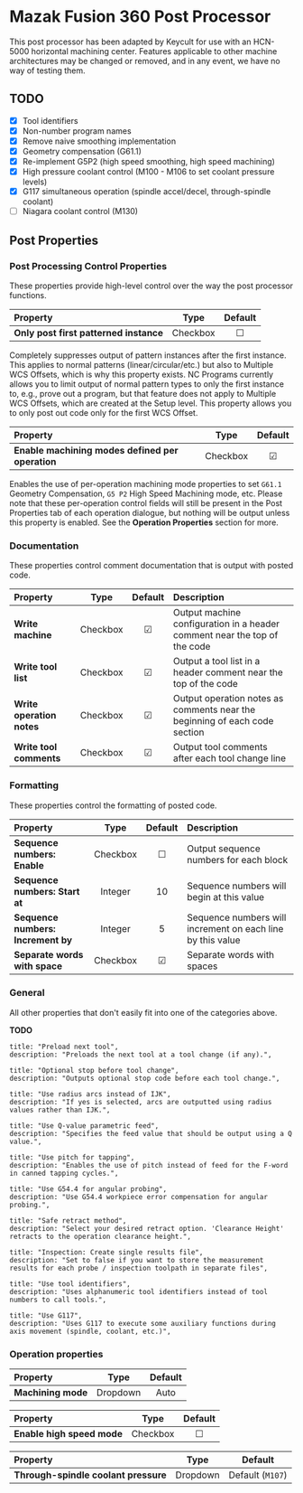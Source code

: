# Mazak Fusion 360 Post Processor

This post processor has been adapted by Keycult for use with an HCN-5000 horizontal machining center. Features applicable to other machine architectures may be changed or removed, and in any event, we have no way of testing them.

## TODO

- [x] Tool identifiers
- [x] Non-number program names
- [x] Remove naive smoothing implementation
- [x] Geometry compensation (G61.1)
- [x] Re-implement G5P2 (high speed smoothing, high speed machining)
- [x] High pressure coolant control (M100 - M106 to set coolant pressure levels)
- [x] G117 simultaneous operation (spindle accel/decel, through-spindle coolant)
- [ ] Niagara coolant control (M130)

## Post Properties

### Post Processing Control Properties

These properties provide high-level control over the way the post processor functions.

| Property | Type | Default |
| :--- | :---: | :---: |
| **Only post first patterned instance** | Checkbox | ☐ |

Completely suppresses output of pattern instances after the first instance. This applies to normal patterns (linear/circular/etc.) but also to Multiple WCS Offsets, which is why this property exists. NC Programs currently allows you to limit output of normal pattern types to only the first instance to, e.g., prove out a program, but that feature does not apply to Multiple WCS Offsets, which are created at the Setup level. This property allows you to only post out code only for the first WCS Offset.

| Property | Type | Default |
| :--- | :---: | :---: |
| **Enable machining modes defined per operation** | Checkbox | ☑ |

Enables the use of per-operation machining mode properties to set `G61.1` Geometry Compensation, `G5 P2` High Speed Machining mode, etc. Please note that these per-operation control fields will still be present in the Post Properties tab of each operation dialogue, but nothing will be output unless this property is enabled. See the **Operation Properties** section for more.

### Documentation

These properties control comment documentation that is output with posted code.

| Property | Type | Default | Description |
| :--- | :---: | :---: | :--- |
| **Write machine** | Checkbox | ☑ | Output machine configuration in a header comment near the top of the code |
| **Write tool list** | Checkbox | ☑ | Output a tool list in a header comment near the top of the code |
| **Write operation notes** | Checkbox | ☑ | Output operation notes as comments near the beginning of each code section |
| **Write tool comments** | Checkbox | ☑ | Output tool comments after each tool change line |

### Formatting

These properties control the formatting of posted code.

| Property | Type | Default | Description |
| :--- | :---: | :---: | :--- |
| **Sequence numbers: Enable** | Checkbox | ☐ | Output sequence numbers for each block |
| **Sequence numbers: Start at** | Integer | 10 | Sequence numbers will begin at this value |
| **Sequence numbers: Increment by** | Integer | 5 | Sequence numbers will increment on each line by this value |
| **Separate words with space** | Checkbox | ☑ | Separate words with spaces |

### General

All other properties that don't easily fit into one of the categories above.

**TODO**

    title: "Preload next tool",
    description: "Preloads the next tool at a tool change (if any).",

    title: "Optional stop before tool change",
    description: "Outputs optional stop code before each tool change.",

    title: "Use radius arcs instead of IJK",
    description: "If yes is selected, arcs are outputted using radius values rather than IJK.",

    title: "Use Q-value parametric feed",
    description: "Specifies the feed value that should be output using a Q value.",

    title: "Use pitch for tapping",
    description: "Enables the use of pitch instead of feed for the F-word in canned tapping cycles.",

    title: "Use G54.4 for angular probing",
    description: "Use G54.4 workpiece error compensation for angular probing.",

    title: "Safe retract method",
    description: "Select your desired retract option. 'Clearance Height' retracts to the operation clearance height.",

    title: "Inspection: Create single results file",
    description: "Set to false if you want to store the measurement results for each probe / inspection toolpath in separate files",

    title: "Use tool identifiers",
    description: "Uses alphanumeric tool identifiers instead of tool numbers to call tools.",

    title: "Use G117",
    description: "Uses G117 to execute some auxiliary functions during axis movement (spindle, coolant, etc.)",

### Operation properties

| Property | Type | Default |
| :--- | :---: | :---: |
| **Machining mode** | Dropdown | Auto |

| Property | Type | Default |
| :--- | :---: | :---: |
| **Enable high speed mode** | Checkbox | ☐ |

| Property | Type | Default |
| :--- | :---: | :---: |
| **Through-spindle coolant pressure** | Dropdown | Default (`M107`) |
